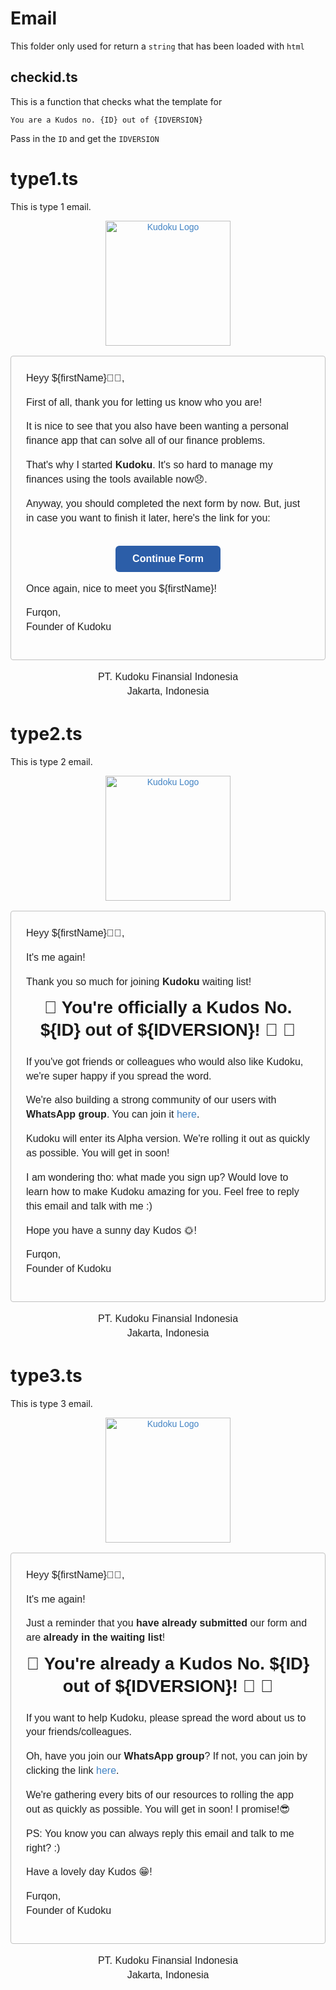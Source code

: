 # Email
This folder only used for return a `string` that has been loaded with `html`

## checkid.ts
This is a function that checks what the template for
```
You are a Kudos no. {ID} out of {IDVERSION}
```
Pass in the `ID` and get the `IDVERSION`

# type1.ts
This is type 1 email.
<div style="box-sizing: inherit; font-family: Avenir, Helvetica, Arial, sans-serif; max-width: 700px; margin: 0 auto;">
    <div style="box-sizing: inherit; font-family: Avenir, Helvetica, Arial, sans-serif;" align="center">
        <a href="https://kudoku.id" style="background-color: transparent; box-sizing: inherit; font-family: Avenir, Helvetica, Arial, sans-serif; color: #4183c4; text-decoration: none;" rel="nofollow">
            <img alt="Kudoku Logo" src="https://drive.google.com/uc?id=1pJH21GQufDoJu88E4TfrPu5GyjAh3X-l" style="border: none; border-style: none; box-sizing: inherit; font-family: Avenir, Helvetica, Arial, sans-serif; width: 200px;">
        </a>
    </div>
    <div style="box-sizing: inherit; font-family: Avenir, Helvetica, Arial, sans-serif; border-radius: 4px; font-size: 1rem; line-height: 1.5; position: relative; margin: 1rem 0em; padding: 1.5em; border: 1px solid #c0c0c0;">
        <p style="box-sizing: inherit; font-family: Avenir, Helvetica, Arial, sans-serif; line-height: 1.4285em; font-size: 1rem; color: rgba(0,0,0,0.87); margin: 0 0 1em;">
            Heyy ${firstName}👋🏼,
        </p>
        <p style="box-sizing: inherit; font-family: Avenir, Helvetica, Arial, sans-serif; line-height: 1.4285em; font-size: 1rem; color: rgba(0,0,0,0.87); margin: 0 0 1em;">
            First of all, thank you for letting us know who you are!
        </p>
        <p style="box-sizing: inherit; font-family: Avenir, Helvetica, Arial, sans-serif; line-height: 1.4285em; font-size: 1rem; color: rgba(0,0,0,0.87); margin: 0 0 1em;">
            It is nice to see that you also have been wanting a personal finance app that can solve all of our finance problems.
        </p>
        <p style="box-sizing: inherit; font-family: Avenir, Helvetica, Arial, sans-serif; line-height: 1.4285em; font-size: 1rem; color: rgba(0,0,0,0.87); margin: 0 0 1em;">
            That's why I started <strong style="font-weight: bolder; box-sizing: inherit; font-family: Avenir, Helvetica, Arial, sans-serif;">Kudoku</strong>. It's so hard to manage my finances using the tools available now😞.
        </p>
        <p style="box-sizing: inherit; font-family: Avenir, Helvetica, Arial, sans-serif; line-height: 1.4285em; font-size: 1rem; color: rgba(0,0,0,0.87); margin: 0 0 1em;">
            Anyway, you should completed the next form by now. But, just in case you want to finish it later, here's the link for you:
        </p>
        <div style="box-sizing: inherit; font-family: Avenir, Helvetica, Arial, sans-serif; padding: 1em;" align="center">
            <a href="${link}" style="background-color: #2C5EA8; box-sizing: inherit; font-family: Avenir, Helvetica, Arial, sans-serif; color: white; text-decoration: none; font-weight: bold; display: inline-block; cursor: pointer; line-height: 1em; text-align: center; border-radius: 6px; padding: 13px 27px;" rel="nofollow">
                Continue Form
            </a>
        </div>
        <p style="box-sizing: inherit; font-family: Avenir, Helvetica, Arial, sans-serif; line-height: 1.4285em; font-size: 1rem; color: rgba(0,0,0,0.87); margin: 0 0 1em;">
            Once again, nice to meet you ${firstName}!
        </p>
        <p style="box-sizing: inherit; font-family: Avenir, Helvetica, Arial, sans-serif; line-height: 1.4285em; font-size: 1rem; color: rgba(0,0,0,0.87); margin: 0 0 1em;">
            Furqon,<br>
            Founder of Kudoku
        </p>
    </div>
        <div style="box-sizing: inherit; font-family: Avenir, Helvetica, Arial, sans-serif;" align="center">
            <p style="box-sizing: inherit; font-family: Avenir, Helvetica, Arial, sans-serif; line-height: 1.4285em; font-size: 1rem; color: rgba(0,0,0,0.87); margin: 0 0 1em;">PT. Kudoku Finansial Indonesia<br style="box-sizing: inherit; font-family: Avenir, Helvetica, Arial, sans-serif;">Jakarta, Indonesia
            </p>
        </div>
</div>


# type2.ts
This is type 2 email.
<div style="box-sizing: inherit; font-family: Avenir, Helvetica, Arial, sans-serif; max-width: 700px; margin: 0 auto;">
    <div style="box-sizing: inherit; font-family: Avenir, Helvetica, Arial, sans-serif;" align="center">
        <a href="https://kudoku.id" style="background-color: transparent; box-sizing: inherit; font-family: Avenir, Helvetica, Arial, sans-serif; color: #4183c4; text-decoration: none;" rel="nofollow">
            <img alt="Kudoku Logo" src="https://drive.google.com/uc?id=1pJH21GQufDoJu88E4TfrPu5GyjAh3X-l" style="border: none; border-style: none; box-sizing: inherit; font-family: Avenir, Helvetica, Arial, sans-serif; width: 200px;">
        </a>
    </div>
    <div style="box-sizing: inherit; font-family: Avenir, Helvetica, Arial, sans-serif; border-radius: 4px; font-size: 1rem; line-height: 1.5; position: relative; margin: 1rem 0em; padding: 1.5em; border: 1px solid #c0c0c0;">
        <p style="box-sizing: inherit; font-family: Avenir, Helvetica, Arial, sans-serif; line-height: 1.4285em; font-size: 1rem; color: rgba(0,0,0,0.87); margin: 0 0 1em;">
            Heyy ${firstName}👋🏼,
        </p>
        <p style="box-sizing: inherit; font-family: Avenir, Helvetica, Arial, sans-serif; line-height: 1.4285em; font-size: 1rem; color: rgba(0,0,0,0.87); margin: 0 0 1em;">
            It's me again!
        </p>
        <p style="box-sizing: inherit; font-family: Avenir, Helvetica, Arial, sans-serif; line-height: 1.4285em; font-size: 1rem; color: rgba(0,0,0,0.87); margin: 0 0 1em;">
            Thank you so much for joining <strong style="font-weight: bolder; box-sizing: inherit; font-family: Avenir, Helvetica, Arial, sans-serif;">Kudoku</strong> waiting list!
        </p>
        <h1 style="font-size: 1.71428571rem; box-sizing: inherit; font-family: Avenir, Helvetica, Arial, sans-serif; line-height: 1.28571429em; margin: -0.14285714em 0 0.83em; padding: 0;" align="center">
            📣 You're officially a Kudos No. ${ID} out of ${IDVERSION}! 🥳 🎉
        </h1>
        <p style="box-sizing: inherit; font-family: Avenir, Helvetica, Arial, sans-serif; line-height: 1.4285em; font-size: 1rem; color: rgba(0,0,0,0.87); margin: 0 0 1em;">
            If you've got friends or colleagues who would also like Kudoku, we're super happy if you spread the word.
        </p>
        <p style="box-sizing: inherit; font-family: Avenir, Helvetica, Arial, sans-serif; line-height: 1.4285em; font-size: 1rem; color: rgba(0,0,0,0.87); margin: 0 0 1em;">
            We're also building a strong community of our users with <strong style="font-weight: bolder; box-sizing: inherit; font-family: Avenir, Helvetica, Arial, sans-serif;">WhatsApp group</strong>. You can join it <a href="${WALINK}" style="background-color: transparent; box-sizing: inherit; font-family: Avenir, Helvetica, Arial, sans-serif; color: #4183c4; text-decoration: none;" rel="nofollow">here</a>.
        </p>
        <p style="box-sizing: inherit; font-family: Avenir, Helvetica, Arial, sans-serif; line-height: 1.4285em; font-size: 1rem; color: rgba(0,0,0,0.87); margin: 0 0 1em;">
            Kudoku will enter its Alpha version. We're rolling it out as quickly as possible. You will get in soon!
        </p>
        <p style="box-sizing: inherit; font-family: Avenir, Helvetica, Arial, sans-serif; line-height: 1.4285em; font-size: 1rem; color: rgba(0,0,0,0.87); margin: 0 0 1em;">
            I am wondering tho: what made you sign up? Would love to learn how to make Kudoku amazing for you. Feel free to reply this email and talk with me :)
        </p>
        <p style="box-sizing: inherit; font-family: Avenir, Helvetica, Arial, sans-serif; line-height: 1.4285em; font-size: 1rem; color: rgba(0,0,0,0.87); margin: 0 0 1em;">
            Hope you have a sunny day Kudos 🌞!
        </p>
        <p style="box-sizing: inherit; font-family: Avenir, Helvetica, Arial, sans-serif; line-height: 1.4285em; font-size: 1rem; color: rgba(0,0,0,0.87); margin: 0 0 1em;">
            Furqon,<br>
            Founder of Kudoku
        </p>
    </div>
    <div style="box-sizing: inherit; font-family: Avenir, Helvetica, Arial, sans-serif;" align="center">
        <p style="box-sizing: inherit; font-family: Avenir, Helvetica, Arial, sans-serif; line-height: 1.4285em; font-size: 1rem; color: rgba(0,0,0,0.87); margin: 0 0 1em;">PT. Kudoku Finansial Indonesia<br style="box-sizing: inherit; font-family: Avenir, Helvetica, Arial, sans-serif;">Jakarta, Indonesia
        </p>
    </div>
</div>

# type3.ts
This is type 3 email.
<div style="box-sizing: inherit; font-family: Avenir, Helvetica, Arial, sans-serif; max-width: 700px; margin: 0 auto;">
    <div style="box-sizing: inherit; font-family: Avenir, Helvetica, Arial, sans-serif;" align="center">
        <a href="https://kudoku.id" style="background-color: transparent; box-sizing: inherit; font-family: Avenir, Helvetica, Arial, sans-serif; color: #4183c4; text-decoration: none;" rel="nofollow">
            <img alt="Kudoku Logo" src="https://drive.google.com/uc?id=1pJH21GQufDoJu88E4TfrPu5GyjAh3X-l" style="border: none; border-style: none; box-sizing: inherit; font-family: Avenir, Helvetica, Arial, sans-serif; width: 200px;">
        </a>
    </div>
    <div style="box-sizing: inherit; font-family: Avenir, Helvetica, Arial, sans-serif; border-radius: 4px; font-size: 1rem; line-height: 1.5; position: relative; margin: 1rem 0em; padding: 1.5em; border: 1px solid #c0c0c0;">
        <p style="box-sizing: inherit; font-family: Avenir, Helvetica, Arial, sans-serif; line-height: 1.4285em; font-size: 1rem; color: rgba(0,0,0,0.87); margin: 0 0 1em;">
            Heyy ${firstName}👋🏼,
        </p>
        <p style="box-sizing: inherit; font-family: Avenir, Helvetica, Arial, sans-serif; line-height: 1.4285em; font-size: 1rem; color: rgba(0,0,0,0.87); margin: 0 0 1em;">
            It's me again!
        </p>
        <p style="box-sizing: inherit; font-family: Avenir, Helvetica, Arial, sans-serif; line-height: 1.4285em; font-size: 1rem; color: rgba(0,0,0,0.87); margin: 0 0 1em;">
            Just a reminder that you <strong style="font-weight: bolder; box-sizing: inherit; font-family: Avenir, Helvetica, Arial, sans-serif;">have already submitted</strong> our form and are <strong style="font-weight: bolder; box-sizing: inherit; font-family: Avenir, Helvetica, Arial, sans-serif;">already in the waiting list</strong>!
        </p>
        <h1 style="font-size: 1.71428571rem; box-sizing: inherit; font-family: Avenir, Helvetica, Arial, sans-serif; line-height: 1.28571429em; margin: -0.14285714em 0 0.83em; padding: 0;" align="center">
            📣 You're already a Kudos No. ${ID} out of ${IDVERSION}! 🥳 🎉
        </h1>
        <p style="box-sizing: inherit; font-family: Avenir, Helvetica, Arial, sans-serif; line-height: 1.4285em; font-size: 1rem; color: rgba(0,0,0,0.87); margin: 0 0 1em;">
            If you want to help Kudoku, please spread the word about us to your friends/colleagues.
        </p>
        <p style="box-sizing: inherit; font-family: Avenir, Helvetica, Arial, sans-serif; line-height: 1.4285em; font-size: 1rem; color: rgba(0,0,0,0.87); margin: 0 0 1em;">
            Oh, have you join our <strong style="font-weight: bolder; box-sizing: inherit; font-family: Avenir, Helvetica, Arial, sans-serif;">WhatsApp group</strong>? If not, you can join by clicking the link <a href="${WALINK}" style="background-color: transparent; box-sizing: inherit; font-family: Avenir, Helvetica, Arial, sans-serif; color: #4183c4; text-decoration: none;" rel="nofollow">here</a>.
        </p>
        <p style="box-sizing: inherit; font-family: Avenir, Helvetica, Arial, sans-serif; line-height: 1.4285em; font-size: 1rem; color: rgba(0,0,0,0.87); margin: 0 0 1em;">
            We're gathering every bits of our resources to rolling the app out as quickly as possible. You will get in soon! I promise!😎
        </p>
        <p style="box-sizing: inherit; font-family: Avenir, Helvetica, Arial, sans-serif; line-height: 1.4285em; font-size: 1rem; color: rgba(0,0,0,0.87); margin: 0 0 1em;">
            PS: You know you can always reply this email and talk to me right? :)
        </p>
        <p style="box-sizing: inherit; font-family: Avenir, Helvetica, Arial, sans-serif; line-height: 1.4285em; font-size: 1rem; color: rgba(0,0,0,0.87); margin: 0 0 1em;">
            Have a lovely day Kudos 😁!
        </p>
        <p style="box-sizing: inherit; font-family: Avenir, Helvetica, Arial, sans-serif; line-height: 1.4285em; font-size: 1rem; color: rgba(0,0,0,0.87); margin: 0 0 1em;">
            Furqon,<br>
            Founder of Kudoku
        </p>
    </div>
    <div style="box-sizing: inherit; font-family: Avenir, Helvetica, Arial, sans-serif;" align="center">
        <p style="box-sizing: inherit; font-family: Avenir, Helvetica, Arial, sans-serif; line-height: 1.4285em; font-size: 1rem; color: rgba(0,0,0,0.87); margin: 0 0 1em;">PT. Kudoku Finansial Indonesia<br style="box-sizing: inherit; font-family: Avenir, Helvetica, Arial, sans-serif;">Jakarta, Indonesia
        </p>
    </div>
</div>